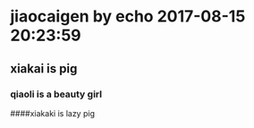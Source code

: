# jiaocaigen by echo 2017-08-15 20:23:59
## xiakai is pig
### qiaoli is a beauty girl
####xiakaki is lazy pig
